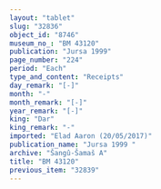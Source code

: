 ```yaml
---
layout: "tablet"
slug: "32836"
object_id: "8746"
museum_no_: "BM 43120"
publication: "Jursa 1999"
page_number: "224"
period: "Each"
type_and_content: "Receipts"
day_remark: "[-]"
month: "-"
month_remark: "[-]"
year_remark: "[-]"
king: "Dar"
king_remark: "-"
imported: "Elad Aaron (20/05/2017)"
publication_name: "Jursa 1999 "
archive: "Šangû-Šamaš A"
title: "BM 43120"
previous_item: "32839"
---
```

